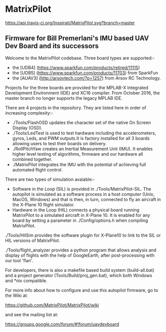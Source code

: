 # MatrixPilot 
https://api.travis-ci.org/Inspirati/MatrixPilot.svg?branch=master
## Firmware for Bill Premerlani's IMU based UAV Dev Board and its successors

Welcome to the MatrixPilot codebase. Three board types are supported:-
* the [UDB4] (https://www.sparkfun.com/products/retired/11115) 
* the [UDB5] (https://www.sparkfun.com/products/11703) from SparkFun
* the [AUAV3] (http://arsovtech.com/?p=1257) from Arsov RC Technology.

Projects for the three boards are provided for the MPLAB-X Integrated Development Environment (IDE) and XC16 compiler. From October 2016, the master branch no longer supports the legacy MPLAB IDE.

There are 4 projects in the repository. They are listed here in order of increasing complexity:-

* ./Tools/FlashOSD updates the character set of the native On Screen Display (OSD). 
* ./Tools/LedTest is used to test hardware including the accelerometers, gyros, Leds, and PWM outputs.It is factory installed for all 3 boards allowing users to test their boards on delivery.
* ./RollPitchYaw creates an Inertial Measurement Unit (IMU). It  enables higher level testing of algorithms, firmware and our hardware all combined together.
* ./MatrixPilot integrates the IMU with the potential of achieving full automated flight control.

There are two types of simulation avaiable:-
* Software in the Loop (SIL) is provided in ./Tools/MatrixPilot-SIL. The autopilot is simulated as a software process in a host computer (Unix, MacOS, Windows) and that is then, in turn, connected to fly an aircraft in the X-Plane 10 flight simulator.
* Hardware in the Loop (HIL) connects a physical board running MatrixPilot to a simulated aircraft in X-Plane 10. It is enabled for any board by setting a parameter in ./Config/options.h when compiling MatrixPilot. 

./Tools/HilSim provides the software plugin for X-Plane10 to link to the SIL or HIL versions of MatrixPilot. 

./Tools/flight_analyzer provides a python program that allows analysis and display of flights with the help of GoogleEarth, after post-processing with our tool 'flan'.

For developers, there is also a makefile based build system (build-all.bat) and a project generator (Tools/Build/proj_gen.bat), which both Windows and *nix compatible.

For more info about how to configure and use this autopilot firmware, go to the Wiki at:

   https://github.com/MatrixPilot/MatrixPilot/wiki

and see the mailing list at:

   https://groups.google.com/forum/#!forum/uavdevboard
